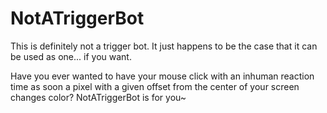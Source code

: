 # NotATriggerBot
This is definitely not a trigger bot. It just happens to be the case that it can be used as one... if you want.

Have you ever wanted to have your mouse click with an inhuman reaction time as soon a pixel with a given offset from the center of your screen changes color? NotATriggerBot is for you~
